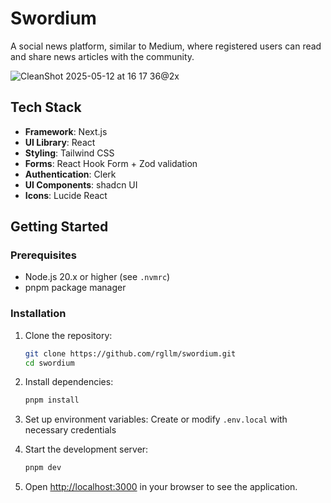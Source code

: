 # Swordium

A social news platform, similar to Medium, where registered users can
read and share news articles with the community.

![CleanShot 2025-05-12 at 16 17 36@2x](https://github.com/user-attachments/assets/e81ab43d-491e-4721-8c78-bf0160adcdd5)

## Tech Stack

- **Framework**: Next.js
- **UI Library**: React
- **Styling**: Tailwind CSS
- **Forms**: React Hook Form + Zod validation
- **Authentication**: Clerk
- **UI Components**: shadcn UI
- **Icons**: Lucide React

## Getting Started

### Prerequisites

- Node.js 20.x or higher (see `.nvmrc`)
- pnpm package manager

### Installation

1. Clone the repository:
   ```bash
   git clone https://github.com/rgllm/swordium.git
   cd swordium
   ```

2. Install dependencies:
   ```bash
   pnpm install
   ```

3. Set up environment variables:
   Create or modify `.env.local` with necessary credentials

4. Start the development server:
   ```bash
   pnpm dev
   ```

5. Open [http://localhost:3000](http://localhost:3000) in your browser to see the application.
